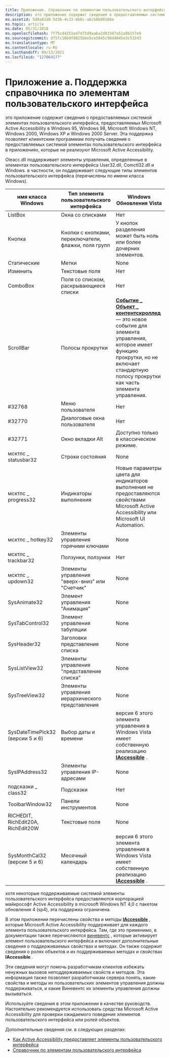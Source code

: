 ```yaml
---
title: Приложение. Справочник по элементам пользовательского интерфейса
description: это приложение содержит сведения о предоставляемых системой элементах пользовательского интерфейса, предоставляемых Microsoft Active Accessibility в Windows 95, Windows 98, Microsoft Windows NT, Windows 2000, Windows XP и Windows 2000 Server.
ms.assetid: 5d0a81d8-5d36-4c33-bb8c-abcb8b00166e
ms.topic: article
ms.date: 05/31/2018
ms.openlocfilehash: 7f75cd4251ed7d75d9aa6a2d83387a51a8b157e9
ms.sourcegitcommit: d75fc10b9f0825bbe5ce5045c90d4045e3c53243
ms.translationtype: MT
ms.contentlocale: ru-RU
ms.lasthandoff: 09/13/2021
ms.locfileid: "127064177"
---
```

# <a name="appendix-a-supported-user-interface-elements-reference"></a>Приложение а. Поддержка справочника по элементам пользовательского интерфейса

это приложение содержит сведения о предоставляемых системой элементах пользовательского интерфейса, предоставляемых Microsoft Active Accessibility в Windows 95, Windows 98, Microsoft Windows NT, Windows 2000, Windows XP и Windows 2000 Server. Эта поддержка позволяет клиентским программам получать сведения о предоставляемых системой элементах пользовательского интерфейса в приложениях, которые не реализуют Microsoft Active Accessibility.

Oleacc.dll поддерживает элементы управления, определенные в элементах пользовательского интерфейса User32.dll, Comctl32.dll и Windows. в частности, он поддерживает следующие типы элементов пользовательского интерфейса (перечислены по имени класса Windows).



| имя класса Windows                   | Тип элемента пользовательского интерфейса                                         | Windows Обновления Vista                                                                                                                                                                                                |
|--------------------------------------|---------------------------------------------------------|----------------------------------------------------------------------------------------------------------------------------------------------------------------------------------------------------------------------|
| ListBox                              | Окна со списками                                              | Нет                                                                                                                                                                                                                 |
| Кнопка                               | Кнопки с кнопками, переключатели, флажки, поля групп | У кнопок разделения может быть ноль или более дочерних элементов.                                                                                                                                                                        |
| Статические                               | Метки                                                  | None                                                                                                                                                                                                                 |
| Изменить                                 | Текстовые поля                                              | Нет                                                                                                                                                                                                                 |
| ComboBox                             | Поля со списком, раскрывающиеся списки                            | Нет                                                                                                                                                                                                                 |
| ScrollBar                            | Полосы прокрутки                                             | [**Событие \_ Объект \_ контентскроллед**](event-constants.md) — это новое событие для элемента управления, которое имеет функцию прокрутки, но не включает стандартную полосу прокрутки как часть элемента управления. |
| \#32768                              | Меню пользователя                                              | Нет                                                                                                                                                                                                                 |
| \#32770                              | Диалоговые окна пользователя                                       | Нет                                                                                                                                                                                                                 |
| \#32771                              | Окно вкладки Alt                                          | Доступно только в классическом режиме.                                                                                                                                                                                      |
| мсктлс \_ statusbar32                  | Строки состояния                                             | None                                                                                                                                                                                                                 |
| мсктлс \_ progress32                   | Индикаторы выполнения                                           | Новые параметры цвета для индикаторов выполнения не предоставляются свойствами Microsoft Active Accessibility или Microsoft UI Automation.                                                                                         |
| мсктлс \_ hotkey32                     | Элементы управления горячими ключами                                        | None                                                                                                                                                                                                                 |
| мсктлс \_ trackbar32                   | Ползунки, ползунки                                      | Нет                                                                                                                                                                                                                 |
| мсктлс \_ updown32                     | Элементы управления "вверх-вниз" или "Счетчик"                                | None                                                                                                                                                                                                                 |
| SysAnimate32                         | Элемент управления "Анимация"                                       | None                                                                                                                                                                                                                 |
| SysTabControl32                      | Элемент управления табуляции                                             | None                                                                                                                                                                                                                 |
| SysHeader32                          | Заголовки представления списка                                       | None                                                                                                                                                                                                                 |
| SysListView32                        | Элементы управления "представление списка"                                      | None                                                                                                                                                                                                                 |
| SysTreeView32                        | Элементы управления иерархического представления                                      | None                                                                                                                                                                                                                 |
| SysDateTimePick32 (версии 5 и 6) | Выбор даты и времени                                 | версия 6 этого элемента управления в Windows Vista имеет собственную реализацию [**IAccessible**](/windows/desktop/api/oleacc/nn-oleacc-iaccessible) .                                                                                                           |
| SysIPAddress32                       | Элементы управления IP-адресами                                     | None                                                                                                                                                                                                                 |
| подсказки \_ class32                    | Подсказки                                                | Нет                                                                                                                                                                                                                 |
| ToolbarWindow32                      | Панели инструментов                                                | None                                                                                                                                                                                                                 |
| RICHEDIT, RichEdit20A, RichEdit20W   | Текстовые поля                                             | None                                                                                                                                                                                                                 |
| SysMonthCal32 (версии 5 и 6)     | Месячный календарь                                          | версия 6 этого элемента управления в Windows Vista имеет собственную реализацию [**IAccessible**](/windows/desktop/api/oleacc/nn-oleacc-iaccessible) .                                                                                                           |



 

хотя некоторые поддерживаемые системой элементы пользовательского интерфейса предоставляются корпорацией майкрософт Active Accessibility в microsoft Windows NT 4,0 с пакетом обновления 4 (sp4), эта поддержка ограничена.

В этом приложении перечислены свойства и методы [**IAccessible**](/windows/desktop/api/oleacc/nn-oleacc-iaccessible) , которые Microsoft Active Accessibility поддерживает для каждого элемента пользовательского интерфейса. Там, где это применимо, в документации также перечисляются [виневентс](winevents-infrastructure.md) , которые активирует элемент пользовательского интерфейса и включают дополнительные сведения о поддерживаемых свойствах и методах. Он также содержит сведения о ролях объектов и их поддерживаемых методах и свойствах **IAccessible** .

Эти сведения могут помочь разработчикам клиентов избежать ненужных вызовов неподдерживаемых свойств и методов. Эта информация также позволяет разработчикам сервера понять, какие свойства и методы их пользовательских элементов управления должны поддерживаться, и какие Виневентс их элементы управления должны вызываться.

Используйте сведения в этом приложении в качестве руководств. Настоятельно рекомендуется использовать средства Microsoft Active Accessibility для проверки ожидаемого поведения элементов пользовательского интерфейса или ролей объектов.

Дополнительные сведения см. в следующих разделах:

-   [Как Active Accessibility предоставляет элементы пользовательского интерфейса](how-active-accessibility-exposes-user-interface-elements.md)
-   [Справочник по элементам пользовательского интерфейса](user-interface-element-reference.md)

 

 




